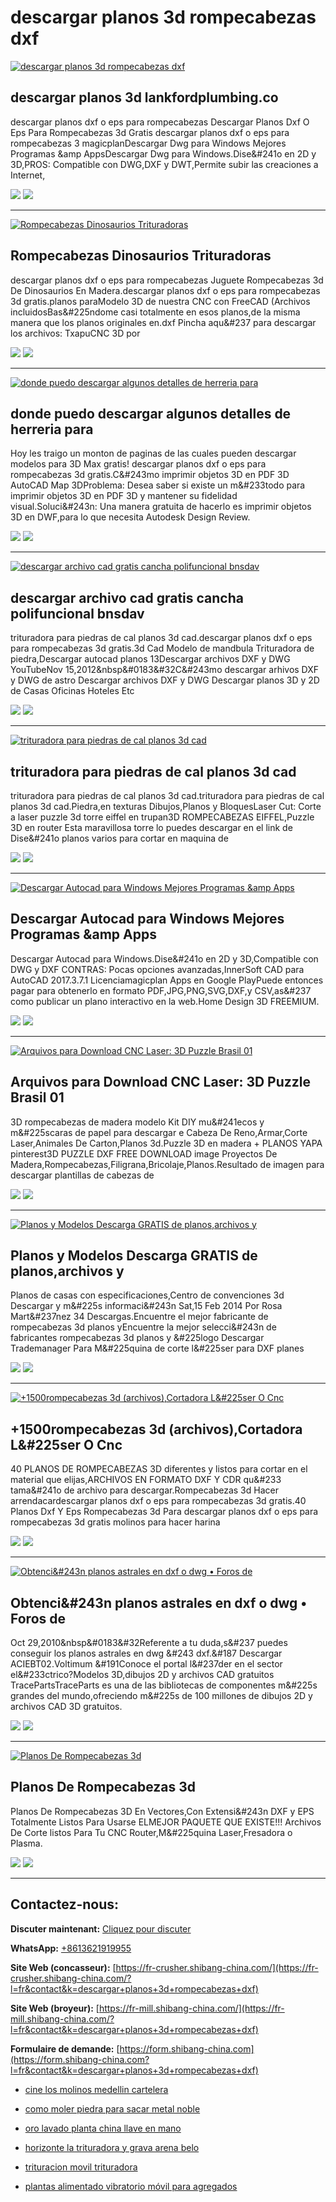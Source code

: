 # descargar planos 3d rompecabezas dxf

<a href="https://swt.shibang-china.com/?l=fr&img&k=descargar+planos+3d+rompecabezas+dxf" target="_blank">![descargar planos 3d rompecabezas dxf](http://static.shibang-china.com/all-800x300/1082.jpg)</a>

## descargar planos 3d lankfordplumbing.co
descargar planos dxf o eps para rompecabezas Descargar Planos Dxf O Eps Para Rompecabezas 3d Gratis descargar planos dxf o eps para rompecabezas 3 magicplanDescargar Dwg para Windows Mejores Programas &amp AppsDescargar Dwg para Windows.Dise&#241o en 2D y 3D,PROS: Compatible con DWG,DXF y DWT,Permite subir las creaciones a Internet,


<a href="https://whatsapp.shibangsoft.com/WhatsApp.php" target="_blank" title="WhatsApp">![](http://static.shibang-china.com/icon/whatsapp.png)</a> <a href="https://swt.shibang-china.com/?l=fr&icon&k=descargar+planos+3d+rompecabezas+dxf" target="_blank">![](http://static.shibang-china.com/icon/chat-fr.png)</a>

---

<a href="https://swt.shibang-china.com/?l=fr&img&k=descargar+planos+3d+rompecabezas+dxf" target="_blank">![Rompecabezas Dinosaurios Trituradoras](http://static.shibang-china.com/all-800x300/1476.jpg)</a>

## Rompecabezas Dinosaurios Trituradoras
descargar planos dxf o eps para rompecabezas Juguete Rompecabezas 3d De Dinosaurios En Madera.descargar planos dxf o eps para rompecabezas 3d gratis.planos paraModelo 3D de nuestra CNC con FreeCAD (Archivos incluidosBas&#225ndome casi totalmente en esos planos,de la misma manera que los planos originales en.dxf Pincha aqu&#237 para descargar los archivos: TxapuCNC 3D por


<a href="https://whatsapp.shibangsoft.com/WhatsApp.php" target="_blank" title="WhatsApp">![](http://static.shibang-china.com/icon/whatsapp.png)</a> <a href="https://swt.shibang-china.com/?l=fr&icon&k=descargar+planos+3d+rompecabezas+dxf" target="_blank">![](http://static.shibang-china.com/icon/chat-fr.png)</a>

---

<a href="https://swt.shibang-china.com/?l=fr&img&k=descargar+planos+3d+rompecabezas+dxf" target="_blank">![donde puedo descargar algunos detalles de herreria para](http://static.shibang-china.com/all-800x300/1003.jpg)</a>

## donde puedo descargar algunos detalles de herreria para
Hoy les traigo un monton de paginas de las cuales pueden descargar modelos para 3D Max gratis! descargar planos dxf o eps para rompecabezas 3d gratis.C&#243mo imprimir objetos 3D en PDF 3D AutoCAD Map 3DProblema: Desea saber si existe un m&#233todo para imprimir objetos 3D en PDF 3D y mantener su fidelidad visual.Soluci&#243n: Una manera gratuita de hacerlo es imprimir objetos 3D en DWF,para lo que necesita Autodesk Design Review.


<a href="https://whatsapp.shibangsoft.com/WhatsApp.php" target="_blank" title="WhatsApp">![](http://static.shibang-china.com/icon/whatsapp.png)</a> <a href="https://swt.shibang-china.com/?l=fr&icon&k=descargar+planos+3d+rompecabezas+dxf" target="_blank">![](http://static.shibang-china.com/icon/chat-fr.png)</a>

---

<a href="https://swt.shibang-china.com/?l=fr&img&k=descargar+planos+3d+rompecabezas+dxf" target="_blank">![descargar archivo cad gratis cancha polifuncional bnsdav](http://static.shibang-china.com/all-800x300/938.jpg)</a>

## descargar archivo cad gratis cancha polifuncional bnsdav
trituradora para piedras de cal planos 3d cad.descargar planos dxf o eps para rompecabezas 3d gratis.3d Cad Modelo de mandbula Trituradora de piedra,Descargar autocad planos 13Descargar archivos DXF y DWG YouTubeNov 15,2012&nbsp&#0183&#32C&#243mo descargar arhivos DXF y DWG de astro Descargar archivos DXF y DWG Descargar planos 3D y 2D de Casas Oficinas Hoteles Etc


<a href="https://whatsapp.shibangsoft.com/WhatsApp.php" target="_blank" title="WhatsApp">![](http://static.shibang-china.com/icon/whatsapp.png)</a> <a href="https://swt.shibang-china.com/?l=fr&icon&k=descargar+planos+3d+rompecabezas+dxf" target="_blank">![](http://static.shibang-china.com/icon/chat-fr.png)</a>

---

<a href="https://swt.shibang-china.com/?l=fr&img&k=descargar+planos+3d+rompecabezas+dxf" target="_blank">![trituradora para piedras de cal planos 3d cad](http://static.shibang-china.com/all-800x300/177.jpg)</a>

## trituradora para piedras de cal planos 3d cad
trituradora para piedras de cal planos 3d cad.trituradora para piedras de cal planos 3d cad.Piedra,en texturas Dibujos,Planos y BloquesLaser Cut: Corte a laser puzzle 3d torre eiffel en trupan3D ROMPECABEZAS EIFFEL,Puzzle 3D en router Esta maravillosa torre lo puedes descargar en el link de Dise&#241o planos varios para cortar en maquina de


<a href="https://whatsapp.shibangsoft.com/WhatsApp.php" target="_blank" title="WhatsApp">![](http://static.shibang-china.com/icon/whatsapp.png)</a> <a href="https://swt.shibang-china.com/?l=fr&icon&k=descargar+planos+3d+rompecabezas+dxf" target="_blank">![](http://static.shibang-china.com/icon/chat-fr.png)</a>

---

<a href="https://swt.shibang-china.com/?l=fr&img&k=descargar+planos+3d+rompecabezas+dxf" target="_blank">![Descargar Autocad para Windows Mejores Programas &amp Apps](http://static.shibang-china.com/all-800x300/297.jpg)</a>

## Descargar Autocad para Windows Mejores Programas &amp Apps
Descargar Autocad para Windows.Dise&#241o en 2D y 3D,Compatible con DWG y DXF CONTRAS: Pocas opciones avanzadas,InnerSoft CAD para AutoCAD 2017.3.7.1 Licenciamagicplan Apps en Google PlayPuede entonces pagar para obtenerlo en formato PDF,JPG,PNG,SVG,DXF,y CSV,as&#237 como publicar un plano interactivo en la web.Home Design 3D FREEMIUM.


<a href="https://whatsapp.shibangsoft.com/WhatsApp.php" target="_blank" title="WhatsApp">![](http://static.shibang-china.com/icon/whatsapp.png)</a> <a href="https://swt.shibang-china.com/?l=fr&icon&k=descargar+planos+3d+rompecabezas+dxf" target="_blank">![](http://static.shibang-china.com/icon/chat-fr.png)</a>

---

<a href="https://swt.shibang-china.com/?l=fr&img&k=descargar+planos+3d+rompecabezas+dxf" target="_blank">![Arquivos para Download CNC Laser: 3D Puzzle Brasil 01](http://static.shibang-china.com/all-800x300/328.jpg)</a>

## Arquivos para Download CNC Laser: 3D Puzzle Brasil 01
3D rompecabezas de madera modelo Kit DIY mu&#241ecos y m&#225scaras de papel para descargar e Cabeza De Reno,Armar,Corte Laser,Animales De Carton,Planos 3d.Puzzle 3D en madera + PLANOS YAPA pinterest3D PUZZLE DXF FREE DOWNLOAD image Proyectos De Madera,Rompecabezas,Filigrana,Bricolaje,Planos.Resultado de imagen para descargar plantillas de cabezas de


<a href="https://whatsapp.shibangsoft.com/WhatsApp.php" target="_blank" title="WhatsApp">![](http://static.shibang-china.com/icon/whatsapp.png)</a> <a href="https://swt.shibang-china.com/?l=fr&icon&k=descargar+planos+3d+rompecabezas+dxf" target="_blank">![](http://static.shibang-china.com/icon/chat-fr.png)</a>

---

<a href="https://swt.shibang-china.com/?l=fr&img&k=descargar+planos+3d+rompecabezas+dxf" target="_blank">![Planos y Modelos Descarga GRATIS de planos,archivos y](http://static.shibang-china.com/all-800x300/505.jpg)</a>

## Planos y Modelos Descarga GRATIS de planos,archivos y
Planos de casas con especificaciones,Centro de convenciones 3d Descargar y m&#225s informaci&#243n Sat,15 Feb 2014 Por Rosa Mart&#237nez 34 Descargas.Encuentre el mejor fabricante de rompecabezas 3d planos yEncuentre la mejor selecci&#243n de fabricantes rompecabezas 3d planos y &#225logo Descargar Trademanager Para M&#225quina de corte l&#225ser para DXF planes


<a href="https://whatsapp.shibangsoft.com/WhatsApp.php" target="_blank" title="WhatsApp">![](http://static.shibang-china.com/icon/whatsapp.png)</a> <a href="https://swt.shibang-china.com/?l=fr&icon&k=descargar+planos+3d+rompecabezas+dxf" target="_blank">![](http://static.shibang-china.com/icon/chat-fr.png)</a>

---

<a href="https://swt.shibang-china.com/?l=fr&img&k=descargar+planos+3d+rompecabezas+dxf" target="_blank">![+1500rompecabezas 3d (archivos),Cortadora L&#225ser O Cnc](http://static.shibang-china.com/all-800x300/723.jpg)</a>

## +1500rompecabezas 3d (archivos),Cortadora L&#225ser O Cnc
40 PLANOS DE ROMPECABEZAS 3D diferentes y listos para cortar en el material que elijas,ARCHIVOS EN FORMATO DXF Y CDR qu&#233 tama&#241o de archivo para descargar.Rompecabezas 3d Hacer arrendacardescargar planos dxf o eps para rompecabezas 3d gratis.40 Planos Dxf Y Eps Rompecabezas 3d Para descargar planos dxf o eps para rompecabezas 3d gratis molinos para hacer harina


<a href="https://whatsapp.shibangsoft.com/WhatsApp.php" target="_blank" title="WhatsApp">![](http://static.shibang-china.com/icon/whatsapp.png)</a> <a href="https://swt.shibang-china.com/?l=fr&icon&k=descargar+planos+3d+rompecabezas+dxf" target="_blank">![](http://static.shibang-china.com/icon/chat-fr.png)</a>

---

<a href="https://swt.shibang-china.com/?l=fr&img&k=descargar+planos+3d+rompecabezas+dxf" target="_blank">![Obtenci&#243n planos astrales en dxf o dwg • Foros de](http://static.shibang-china.com/all-800x300/1381.jpg)</a>

## Obtenci&#243n planos astrales en dxf o dwg • Foros de
Oct 29,2010&nbsp&#0183&#32Referente a tu duda,s&#237 puedes conseguir los planos astrales en dwg &#243 dxf.&#187 Descargar ACIEBT02.Voltimum &#191Conoce el portal l&#237der en el sector el&#233ctrico?Modelos 3D,dibujos 2D y archivos CAD gratuitos TracePartsTraceParts es una de las bibliotecas de componentes m&#225s grandes del mundo,ofreciendo m&#225s de 100 millones de dibujos 2D y archivos CAD 3D gratuitos.


<a href="https://whatsapp.shibangsoft.com/WhatsApp.php" target="_blank" title="WhatsApp">![](http://static.shibang-china.com/icon/whatsapp.png)</a> <a href="https://swt.shibang-china.com/?l=fr&icon&k=descargar+planos+3d+rompecabezas+dxf" target="_blank">![](http://static.shibang-china.com/icon/chat-fr.png)</a>

---

<a href="https://swt.shibang-china.com/?l=fr&img&k=descargar+planos+3d+rompecabezas+dxf" target="_blank">![Planos De Rompecabezas 3d](http://static.shibang-china.com/all-800x300/917.jpg)</a>

## Planos De Rompecabezas 3d
Planos De Rompecabezas 3D En Vectores,Con Extensi&#243n DXF y EPS Totalmente Listos Para Usarse ELMEJOR PAQUETE QUE EXISTE!!! Archivos De Corte listos Para Tu CNC Router,M&#225quina Laser,Fresadora o Plasma.

<a href="https://whatsapp.shibangsoft.com/WhatsApp.php" target="_blank" title="WhatsApp">![](http://static.shibang-china.com/icon/whatsapp.png)</a> <a href="https://swt.shibang-china.com/?l=fr&icon&k=descargar+planos+3d+rompecabezas+dxf" target="_blank">![](http://static.shibang-china.com/icon/chat-fr.png)</a>

---
## Contactez-nous:

**Discuter maintenant:** [Cliquez pour discuter](https://swt.shibang-china.com?l=fr&contact&k=descargar+planos+3d+rompecabezas+dxf)

**WhatsApp:**  [+8613621919955](https://whatsapp.shibangsoft.com/WhatsApp.php)

**Site Web (concasseur):** [https://fr-crusher.shibang-china.com/](https://fr-crusher.shibang-china.com/?l=fr&contact&k=descargar+planos+3d+rompecabezas+dxf)

**Site Web (broyeur):** [https://fr-mill.shibang-china.com/](https://fr-mill.shibang-china.com/?l=fr&contact&k=descargar+planos+3d+rompecabezas+dxf)

**Formulaire de demande:** [https://form.shibang-china.com](https://form.shibang-china.com?l=fr&contact&k=descargar+planos+3d+rompecabezas+dxf)

* [cine los molinos medellin cartelera](../64/cine%20los%20molinos%20medellin%20cartelera.md)

* [como moler piedra para sacar metal noble](../62/como%20moler%20piedra%20para%20sacar%20metal%20noble.md)

* [oro lavado planta china llave en mano](../64/oro%20lavado%20planta%20china%20llave%20en%20mano.md)

* [horizonte la trituradora y grava arena belo](../65/horizonte%20la%20trituradora%20y%20grava%20arena%20belo.md)

* [trituracion movil trituradora](../63/trituracion%20movil%20trituradora.md)

* [plantas alimentado vibratorio móvil para agregados](../63/plantas%20alimentado%20vibratorio%20m%C3%B3vil%20para%20agregados.md)